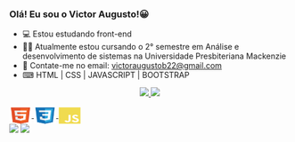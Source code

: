### Olá! Eu sou o Victor Augusto!😀

- 💻 Estou estudando front-end
- 👨‍🎓 Atualmente estou cursando o 2° semestre em Análise e desenvolvimento de sistemas na Universidade Presbiteriana Mackenzie
- 💬 Contate-me no email: victoraugustob22@gmail.com
- ⌨ HTML | CSS | JAVASCRIPT | BOOTSTRAP

<div align="center">
  <a href="https://github.com/Victor21Bari">
  <img height="180em" src="https://github-readme-stats.vercel.app/api?username=Victor21Bari&show_icons=true&theme=dark&include_all_commits=true&count_private=true"/>
  <img height="180em" src="https://github-readme-stats.vercel.app/api/top-langs/?username=Victor21Bari&layout=compact&langs_count=7&theme=dark"/>
</div>
 
<div style="display: inline_block"><br>
  <img align="center" height="30" width="40" src="https://raw.githubusercontent.com/devicons/devicon/master/icons/html5/html5-original.svg">
  <img align="center" height="30" width="40" src="https://raw.githubusercontent.com/devicons/devicon/master/icons/css3/css3-original.svg">
  <img align="center" height="30" width="40" src="https://raw.githubusercontent.com/devicons/devicon/master/icons/javascript/javascript-plain.svg">
</div>

<div> 
  <a href = "victoraugustob22@gmail.com"><img src="https://img.shields.io/badge/-Gmail-%23333?style=for-the-badge&logo=gmail&logoColor=white" target="_blank"></a>
  <a href="https://https://www.linkedin.com/in/victor-baricelli-b90955207/" target="_blank"><img src="https://img.shields.io/badge/-LinkedIn-%230077B5?style=for-the-badge&logo=linkedin&logoColor=white" target="_blank"></a> 
</div>
